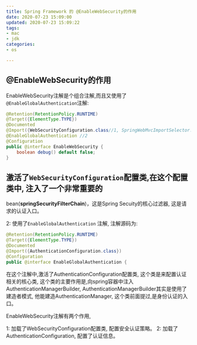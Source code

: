```yaml
---
title: Spring Framework 的 @EnableWebSecurity的作用
date: 2020-07-23 15:09:00
updated: 2020-07-23 15:09:22
tags: 
- mac
- jdk
categories: 
- os

---
```

## @EnableWebSecurity的作用

EnableWebSecurity注解是个组合注解,而且又使用了`@EnableGlobalAuthentication`注解:


<!--more-->


```java
@Retention(RetentionPolicy.RUNTIME)
@Target({ElementType.TYPE})
@Documented
@Import({WebSecurityConfiguration.class//1, SpringWebMvcImportSelector.class, OAuth2ImportSelector.class})
@EnableGlobalAuthentication //2
@Configuration
public @interface EnableWebSecurity {
    boolean debug() default false;
}
```
## 激活了`WebSecurityConfiguration`配置类,在这个配置类中, 注入了一个非常重要的

bean(**springSecurityFilterChain**)，这是Spring Secuity的核心过滤器, 这是请求的认证入口。

2: 使用了`EnableGlobalAuthentication` 注解, 注解源码为:
```java
@Retention(RetentionPolicy.RUNTIME)
@Target({ElementType.TYPE})
@Documented
@Import({AuthenticationConfiguration.class})
@Configuration
public @interface EnableGlobalAuthentication {
```

在这个注解中,激活了AuthenticationConfiguration配置类, 这个类是来配置认证相关的核心类, 这个类的主要作用是,向spring容器中注入AuthenticationManagerBuilder, AuthenticationManagerBuilder其实是使用了建造者模式, 他能建造AuthenticationManager, 这个类前面提过,是身份认证的入口。

EnableWebSecurity注解有两个作用,

1: 加载了WebSecurityConfiguration配置类, 配置安全认证策略。
2: 加载了AuthenticationConfiguration, 配置了认证信息。
